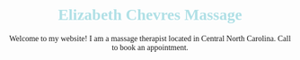 <body>
  <h1 style="color:powderblue; font-family: Georgia, serif;text-align:center;"> Elizabeth Chevres Massage </h1>
  <p style="font-family: Georgia, serif;text-align:center;"> Welcome to my website! I am a massage therapist located in Central North Carolina. Call to book an appointment. </p>
</body>
